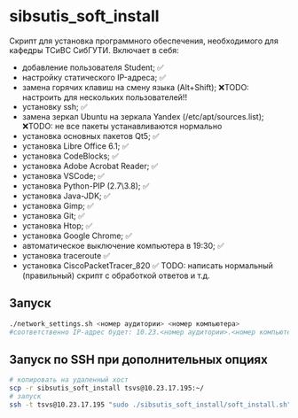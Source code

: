 # sibsutis_soft_install
Скрипт для установка программного обеспечения, необходимого для кафедры ТСиВС СибГУТИ.
Включает в себя:
- добавление пользователя Student; ✅
- настройку статического IP-адреса; ✅
- замена горячих клавиш на смену языка (Alt+Shift); ❌TODO: настроить для нескольких пользователей!!
- установку ssh; ✅
- замена зеркал Ubuntu на зеркала Yandex (/etc/apt/sources.list); ❌TODO: не все пакеты устанавливаются нормально
- установка основных пакетов Qt5; ✅
- установка Libre Office 6.1; ✅
- установка CodeBlocks; ✅
- установка Adobe Acrobat Reader; ✅
- установка VSCode; ✅
- установка Python-PIP (2.7\3.8); ✅
- установка Java-JDK; ✅
- установка Gimp; ✅
- установка Git; ✅
- установка Htop; ✅
- установка Google Chrome; ✅
- автоматическое выключение компьютера в 19:30; ✅
- установка traceroute ✅
- установка CiscoPacketTracer_820 ✅
TODO: написать нормальный (правильный) скрипт с обработкой ответов и т.д.

## Запуск

```sh
./network_settings.sh <номер аудитории> <номер компьютера>
#соответственно IP-адрес будет: 10.23.<номер аудитории>.<номер компьютера>
```
## Запуск по SSH при дополнительных опциях
```sh
# копировать на удаленный хост
scp -r sibsutis_soft_install tsvs@10.23.17.195:~/
# запуск
ssh -t tsvs@10.23.17.195 "sudo ./sibsutis_soft_install/soft_install.sh"
```
